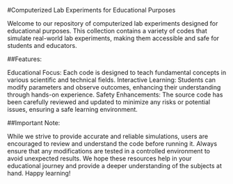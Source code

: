 #Computerized Lab Experiments for Educational Purposes

Welcome to our repository of computerized lab experiments designed for educational purposes. This collection contains a variety of codes that simulate real-world lab experiments, making them accessible and safe for students and educators.

##Features:

Educational Focus: Each code is designed to teach fundamental concepts in various scientific and technical fields.
Interactive Learning: Students can modify parameters and observe outcomes, enhancing their understanding through hands-on experience.
Safety Enhancements: The source code has been carefully reviewed and updated to minimize any risks or potential issues, ensuring a safe learning environment.

##Important Note:

While we strive to provide accurate and reliable simulations, users are encouraged to review and understand the code before running it. Always ensure that any modifications are tested in a controlled environment to avoid unexpected results.
We hope these resources help in your educational journey and provide a deeper understanding of the subjects at hand. Happy learning!
